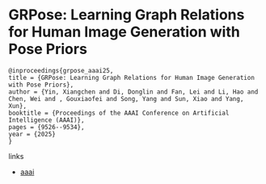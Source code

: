 # GRPose: Learning Graph Relations for Human Image Generation with Pose Priors

```
@inproceedings{grpose_aaai25,
title = {GRPose: Learning Graph Relations for Human Image Generation with Pose Priors},
author = {Yin, Xiangchen and Di, Donglin and Fan, Lei and Li, Hao and Chen, Wei and , Gouxiaofei and Song, Yang and Sun, Xiao and Yang, Xun},
booktitle = {Proceedings of the AAAI Conference on Artificial Intelligence (AAAI)},
pages = {9526--9534},
year = {2025}
}
```

links
- [aaai](https://ojs.aaai.org/index.php/AAAI/article/view/33032)
